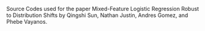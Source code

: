 Source Codes used for the paper Mixed-Feature Logistic Regression Robust to Distribution Shifts by Qingshi Sun, Nathan Justin, Andres Gomez, and Phebe Vayanos.
